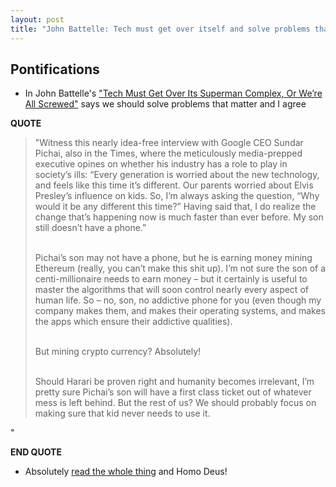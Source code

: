 ```yaml
---
layout: post
title: "John Battelle: Tech must get over itself and solve problems that really matter!"
---
```


## Pontifications

* In John Battelle's ["Tech Must Get Over Its Superman Complex, Or We’re All Screwed"](https://shift.newco.co/2018/11/12/tech-must-get-over-its-superman-complex-or-were-all-screwed/) says we should solve problems that matter and I agree

**QUOTE** 

<blockquote>

"Witness this nearly idea-free interview with Google CEO Sundar Pichai, also in the Times, where the meticulously media-prepped executive opines on whether his industry has a role to play in society’s ills: “Every generation is worried about the new technology, and feels like this time it’s different. Our parents worried about Elvis Presley’s influence on kids. So, I’m always asking the question, “Why would it be any different this time?” Having said that, I do realize the change that’s happening now is much faster than ever before. My son still doesn’t have a phone.”
<br /><br />

Pichai’s son may not have a phone, but he is earning money mining Ethereum (really, you can’t make this shit up). I’m not sure the son of a centi-millionaire needs to earn money – but it certainly is useful to master the algorithms that will soon control nearly every aspect of human life. So – no, son, no addictive phone for you (even though my company makes them, and makes their operating systems, and makes the apps which ensure their addictive qualities).
<br /><br />

But mining crypto currency? Absolutely!
<br /><br />

Should Harari be proven right and humanity becomes irrelevant, I’m pretty sure Pichai’s son will have a first class ticket out of whatever mess is left behind. But the rest of us? We should probably focus on making sure that kid never needs to use it.

</blockquote>"

**END QUOTE**

* Absolutely [read the whole thing](https://shift.newco.co/2018/11/12/tech-must-get-over-its-superman-complex-or-were-all-screwed/) and Homo Deus!
